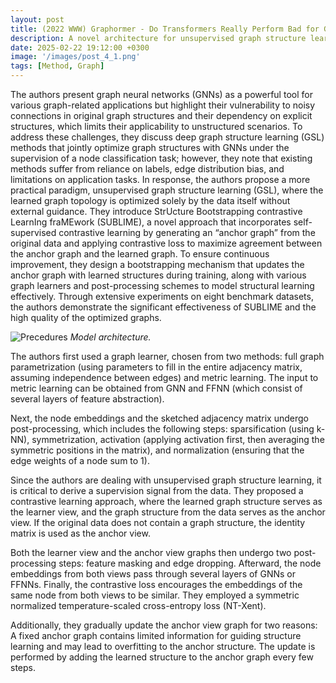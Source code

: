 ```yaml
---
layout: post
title: (2022 WWW) Graphormer - Do Transformers Really Perform Bad for Graph Representation?
description: A novel architecture for unsupervised graph structure learning.
date: 2025-02-22 19:12:00 +0300
image: '/images/post_4_1.png'
tags: [Method, Graph]
---
```


The authors present graph neural networks (GNNs) as a powerful tool for various graph-related applications but highlight their vulnerability to noisy connections in original graph structures and their dependency on explicit structures, which limits their applicability to unstructured scenarios. To address these challenges, they discuss deep graph structure learning (GSL) methods that jointly optimize graph structures with GNNs under the supervision of a node classification task; however, they note that existing methods suffer from reliance on labels, edge distribution bias, and limitations on application tasks. In response, the authors propose a more practical paradigm, unsupervised graph structure learning (GSL), where the learned graph topology is optimized solely by the data itself without external guidance. They introduce StrUcture Bootstrapping contrastive LearnIng fraMEwork (SUBLIME), a novel approach that incorporates self-supervised contrastive learning by generating an “anchor graph” from the original data and applying contrastive loss to maximize agreement between the anchor graph and the learned graph. To ensure continuous improvement, they design a bootstrapping mechanism that updates the anchor graph with learned structures during training, along with various graph learners and post-processing schemes to model structural learning effectively. Through extensive experiments on eight benchmark datasets, the authors demonstrate the significant effectiveness of SUBLIME and the high quality of the optimized graphs.

![Precedures]({{site.baseurl}}/images/post_4_1.png)
*Model architecture.*

The authors first used a graph learner, chosen from two methods: full graph parametrization (using parameters to fill in the entire adjacency matrix, assuming independence between edges) and metric learning. The input to metric learning can be obtained from GNN and FFNN (which consist of several layers of feature abstraction).

Next, the node embeddings and the sketched adjacency matrix undergo post-processing, which includes the following steps: sparsification (using k-NN), symmetrization, activation (applying activation first, then averaging the symmetric positions in the matrix), and normalization (ensuring that the edge weights of a node sum to 1).

Since the authors are dealing with unsupervised graph structure learning, it is critical to derive a supervision signal from the data. They proposed a contrastive learning approach, where the learned graph structure serves as the learner view, and the graph structure from the data serves as the anchor view. If the original data does not contain a graph structure, the identity matrix is used as the anchor view.

Both the learner view and the anchor view graphs then undergo two post-processing steps: feature masking and edge dropping. Afterward, the node embeddings from both views pass through several layers of GNNs or FFNNs. Finally, the contrastive loss encourages the embeddings of the same node from both views to be similar. They employed a symmetric normalized temperature-scaled cross-entropy loss (NT-Xent).

Additionally, they gradually update the anchor view graph for two reasons: A fixed anchor graph contains limited information for guiding structure learning and may lead to overfitting to the anchor structure. The update is performed by adding the learned structure to the anchor graph every few steps.